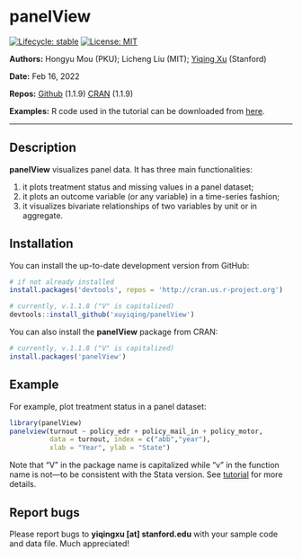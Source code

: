 
<!-- README.md is generated from README.Rmd. Please edit that file -->

# panelView

<!-- badges: start -->

[![Lifecycle:
stable](https://img.shields.io/badge/lifecycle-stable-green.svg)](https://www.tidyverse.org/lifecycle/#stablel)
[![License:
MIT](https://img.shields.io/badge/License-MIT-yellow.svg)](https://opensource.org/licenses/MIT)
<!-- badges: end -->

**Authors:** Hongyu Mou (PKU); Licheng Liu (MIT); [Yiqing
Xu](https://yiqingxu.org/) (Stanford)

**Date:** Feb 16, 2022

**Repos:** [Github](https://github.com/xuyiqing/panelView) (1.1.9)
[CRAN](https://cran.r-project.org/web/packages/panelview/index.html)
(1.1.9)

**Examples:** R code used in the tutorial can be downloaded from
[here](https://yiqingxu.org/packages/panelview/examples.R).

------------------------------------------------------------------------

## Description

**panelView** visualizes panel data. It has three main functionalities:

1.  it plots treatment status and missing values in a panel dataset;
2.  it plots an outcome variable (or any variable) in a time-series
    fashion;
3.  it visualizes bivariate relationships of two variables by unit or in
    aggregate.

## Installation

You can install the up-to-date development version from GitHub:

``` r
# if not already installed
install.packages('devtools', repos = 'http://cran.us.r-project.org') 

# currently, v.1.1.8 ("V" is capitalized)
devtools::install_github('xuyiqing/panelView') 
```

You can also install the **panelView** package from CRAN:

``` r
# currently, v.1.1.8 ("V" is capitalized)
install.packages('panelView') 
```

## Example

For example, plot treatment status in a panel dataset:

``` r
library(panelView)
panelview(turnout ~ policy_edr + policy_mail_in + policy_motor, 
          data = turnout, index = c("abb","year"), 
          xlab = "Year", ylab = "State")
```

Note that “V” in the package name is capitalized while “v” in the
function name is not—to be consistent with the Stata version. See
[tutorial](https://yiqingxu.org/packages/panelView/articles/tutorial.html)
for more details.

## Report bugs

Please report bugs to **yiqingxu \[at\] stanford.edu** with your sample
code and data file. Much appreciated!
